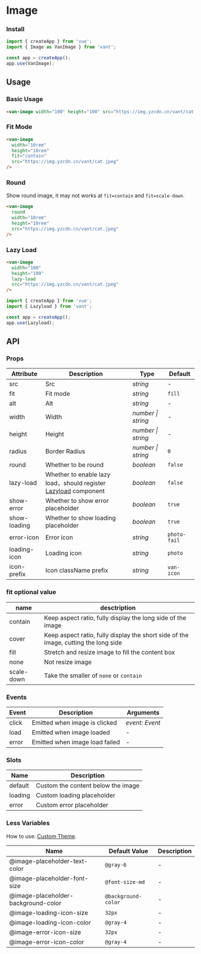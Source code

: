 # Image

### Install

```js
import { createApp } from 'vue';
import { Image as VanImage } from 'vant';

const app = createApp();
app.use(VanImage);
```

## Usage

### Basic Usage

```html
<van-image width="100" height="100" src="https://img.yzcdn.cn/vant/cat.jpeg" />
```

### Fit Mode

```html
<van-image
  width="10rem"
  height="10rem"
  fit="contain"
  src="https://img.yzcdn.cn/vant/cat.jpeg"
/>
```

### Round

Show round image, it may not works at `fit=contain` and `fit=scale-down`.

```html
<van-image
  round
  width="10rem"
  height="10rem"
  src="https://img.yzcdn.cn/vant/cat.jpeg"
/>
```

### Lazy Load

```html
<van-image
  width="100"
  height="100"
  lazy-load
  src="https://img.yzcdn.cn/vant/cat.jpeg"
/>
```

```js
import { createApp } from 'vue';
import { Lazyload } from 'vant';

const app = createApp();
app.use(Lazyload);
```

## API

### Props

| Attribute | Description | Type | Default |
| --- | --- | --- | --- |
| src | Src | _string_ | - |
| fit | Fit mode | _string_ | `fill` |
| alt | Alt | _string_ | - |
| width | Width | _number \| string_ | - |
| height | Height | _number \| string_ | - |
| radius | Border Radius | _number \| string_ | `0` |
| round | Whether to be round | _boolean_ | `false` |
| lazy-load | Whether to enable lazy load，should register [Lazyload](#/en-US/lazyload) component | _boolean_ | `false` |
| show-error | Whether to show error placeholder | _boolean_ | `true` |
| show-loading | Whether to show loading placeholder | _boolean_ | `true` |
| error-icon | Error icon | _string_ | `photo-fail` |
| loading-icon | Loading icon | _string_ | `photo` |
| icon-prefix | Icon className prefix | _string_ | `van-icon` |

### fit optional value

| name | desctription |
| --- | --- |
| contain | Keep aspect ratio, fully display the long side of the image |
| cover | Keep aspect ratio, fully display the short side of the image, cutting the long side |
| fill | Stretch and resize image to fill the content box |
| none | Not resize image |
| scale-down | Take the smaller of `none` or `contain` |

### Events

| Event | Description                    | Arguments      |
| ----- | ------------------------------ | -------------- |
| click | Emitted when image is clicked  | _event: Event_ |
| load  | Emitted when image loaded      | -              |
| error | Emitted when image load failed | -              |

### Slots

| Name    | Description                        |
| ------- | ---------------------------------- |
| default | Custom the content below the image |
| loading | Custom loading placeholder         |
| error   | Custom error placeholder           |

### Less Variables

How to use: [Custom Theme](#/en-US/theme).

| Name                                | Default Value       | Description |
| ----------------------------------- | ------------------- | ----------- |
| @image-placeholder-text-color       | `@gray-6`           | -           |
| @image-placeholder-font-size        | `@font-size-md`     | -           |
| @image-placeholder-background-color | `@background-color` | -           |
| @image-loading-icon-size            | `32px`              | -           |
| @image-loading-icon-color           | `@gray-4`           | -           |
| @image-error-icon-size              | `32px`              | -           |
| @image-error-icon-color             | `@gray-4`           | -           |
